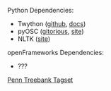 Python Dependencies:
- Twython ([github](https://github.com/ryanmcgrath/twython), [docs](https://twython.readthedocs.org))
- pyOSC ([gitorious](https://gitorious.org/pyosc), [site](https://trac.v2.nl/wiki/pyOSC))
- NLTK ([site](http://nltk.org/))

openFrameworks Dependencies:
- ???


[Penn Treebank Tagset](http://www.americannationalcorpus.org/OANC/penn.html)
